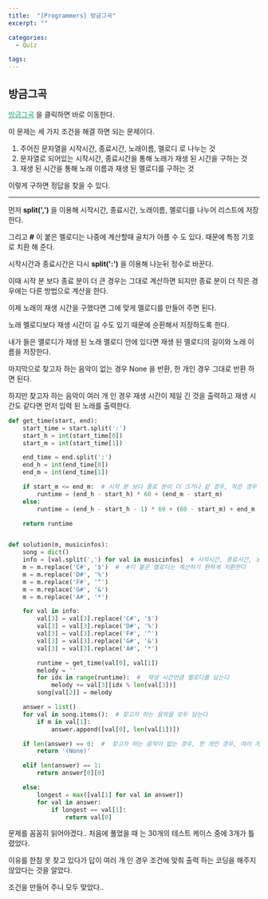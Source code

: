```yaml
---
title:  "[Programmers] 방금그곡"
excerpt: ""

categories:
  - Quiz

tags:
---
```


## 방금그곡

<a href="https://programmers.co.kr/learn/courses/30/lessons/17683" style="color:#0FA678" target="_blank">방금그곡</a> 을 클릭하면 바로 이동한다.

이 문제는 세 가지 조건을 해결 하면 되는 문제이다.

1. 주어진 문자열을 시작시간, 종료시간, 노래이름, 멜로디 로 나누는 것
2. 문자열로 되어있는 시작시간, 종료시간을 통해 노래가 재생 된 시간을 구하는 것
3. 재생 된 시간을 통해 노래 이름과 재생 된 멜로디를 구하는 것

이렇게 구하면 정답을 찾을 수 있다.

---

먼저 **split(',')** 을 이용해 시작시간, 종료시간, 노래이름, 멜로디를 나누어 리스트에 저장한다.

그리고 **#** 이 붙은 멜로디는 나중에 계산할때 골치가 아플 수 도 있다. 때문에 특정 기호로 치환 해 준다.

시작시간과 종료시간은 다시 **split(':')** 을 이용해 나눈뒤 정수로 바꾼다.

이때 시작 분 보다 종료 분이 더 큰 경우는 그대로 계산하면 되지만 종료 분이 더 작은 경우에는 다른 방법으로 계산을 한다.

이제 노래의 재생 시간을 구했다면 그에 맞게 멜로디를 만들어 주면 된다.

노래 멜로디보다 재생 시간이 길 수도 있기 때문에 순환해서 저장하도록 한다.

내가 들은 멜로디가 재생 된 노래 멜로디 안에 있다면 재생 된 멜로디의 길이와 노래 이름을 저장한다.

마지막으로 찾고자 하는 음악이 없는 경우 None 을 반환, 한 개인 경우 그대로 반환 하면 된다.

하지만 찾고자 하는 음악이 여러 개 인 경우 재생 시간이 제일 긴 것을 출력하고 재생 시간도 같다면 먼저 입력 된 노래를 출력한다.

```python
def get_time(start, end):
	start_time = start.split(':')
	start_h = int(start_time[0])
	start_m = int(start_time[1])

	end_time = end.split(':')
	end_h = int(end_time[0])
	end_m = int(end_time[1])

	if start_m <= end_m:  # 시작 분 보다 종료 분이 더 크거나 같 경우, 작은 경우
		runtime = (end_h - start_h) * 60 + (end_m - start_m)
	else:
		runtime = (end_h - start_h - 1) * 60 + (60 - start_m) + end_m

	return runtime


def solution(m, musicinfos):
	song = dict()
	info = [val.split(',') for val in musicinfos]  # 시작시간, 종료시간, 노래이름, 멜로디로 나누기
	m = m.replace('C#', '$')  #  #이 붙은 멜로디는 계산하기 편하게 치환한다
	m = m.replace('D#', '%')
	m = m.replace('F#', '^')
	m = m.replace('G#', '&')
	m = m.replace('A#', '*')

	for val in info:
		val[3] = val[3].replace('C#', '$')
		val[3] = val[3].replace('D#', '%')
		val[3] = val[3].replace('F#', '^')
		val[3] = val[3].replace('G#', '&')
		val[3] = val[3].replace('A#', '*')

		runtime = get_time(val[0], val[1])
		melody = ''
		for idx in range(runtime):  #  재생 시간만큼 멜로디를 담는다
			melody += val[3][idx % len(val[3])]
		song[val[2]] = melody

	answer = list()
	for val in song.items():  # 찾고자 하는 음악을 모두 담는다
		if m in val[1]:
			answer.append([val[0], len(val[1])])

	if len(answer) == 0:  #  찾고자 하는 음악이 없는 경우, 한 개인 경우, 여러 개 인 경우 조건
		return '(None)'

	elif len(answer) == 1:
		return answer[0][0]

	else:
		longest = max([val[1] for val in answer])
		for val in answer:
			if longest == val[1]:
				return val[0]
```

문제를 꼼꼼히 읽어야겠다.. 처음에 풀었을 때 는 30개의 테스트 케이스 중에 3개가 틀렸었다.

이유를 한참 못 찾고 있다가 답이 여러 개 인 경우 조건에 맞춰 출력 하는 코딩을 해주지 않았다는 것을 알았다.

조건을 만들어 주니 모두 맞았다..